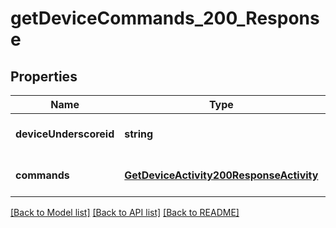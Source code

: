 # getDeviceCommands_200_Response

## Properties
Name | Type | Description | Notes
------------ | ------------- | ------------- | -------------
**deviceUnderscoreid** | **string** |  | [optional] [default to null]
**commands** | [**GetDeviceActivity200ResponseActivity**](GetDeviceActivity200ResponseActivity.md) |  | [optional] [default to null]

[[Back to Model list]](../README.md#documentation-for-models) [[Back to API list]](../README.md#documentation-for-api-endpoints) [[Back to README]](../README.md)


